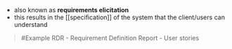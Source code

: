- also known as **requirements elicitation** 
- this results in the [[specification]] of the system that the client/users can understand

>	#Example 
>	RDR - Requirement Definition Report
>		- User stories